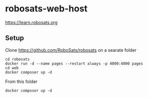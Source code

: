 # robosats-web-host

https://learn.robosats.org

## Setup

Clone https://github.com/RoboSats/robosats on a searate folder

````
cd robosats
docker run -d --name pages --restart always -p 4000:4000 pages
cd web
docker composer up -d
````

From this folder

````
docker composer up -d
````